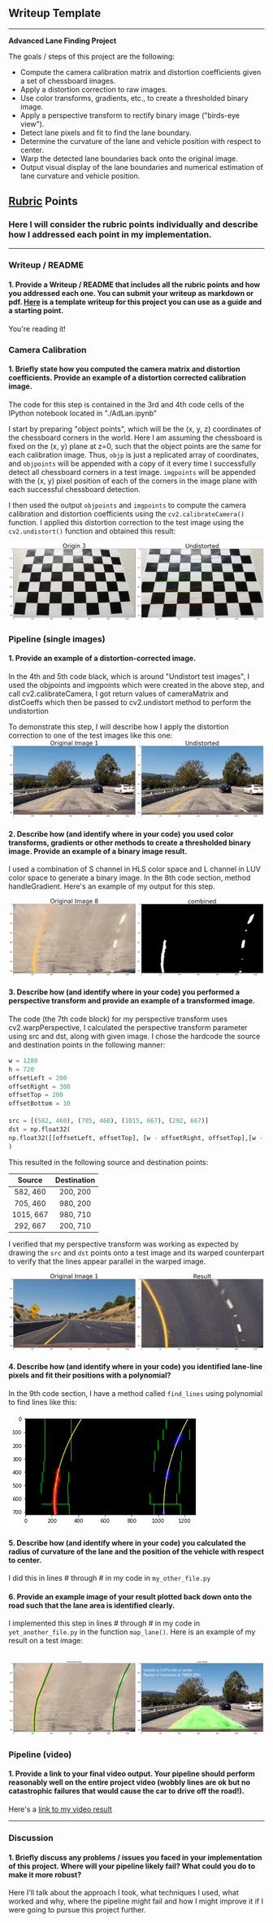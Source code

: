 ## Writeup Template

---

**Advanced Lane Finding Project**

The goals / steps of this project are the following:

* Compute the camera calibration matrix and distortion coefficients given a set of chessboard images.
* Apply a distortion correction to raw images.
* Use color transforms, gradients, etc., to create a thresholded binary image.
* Apply a perspective transform to rectify binary image ("birds-eye view").
* Detect lane pixels and fit to find the lane boundary.
* Determine the curvature of the lane and vehicle position with respect to center.
* Warp the detected lane boundaries back onto the original image.
* Output visual display of the lane boundaries and numerical estimation of lane curvature and vehicle position.

[//]: # (Image References)

[Undistorted]: ./output_images/undistort1.png "Undistorted"
[UndistortedChessBoard]: ./output_images/undistortedChessBoard.png "Chess Board Undistorted"
[gradient]: ./output_images/gradient.png "Gradiented Image"
[wrapped]: ./output_images/perspective.png "Wrapped Transform"
[findLines]: ./output_images/findLines.png "Find Lines"
[paveLane]: ./output_images/paveLane.png "Pave Lane"
[image4]: ./examples/warped_straight_lines.jpg "Warp Example"
[image5]: ./examples/color_fit_lines.jpg "Fit Visual"
[image6]: ./examples/example_output.jpg "Output"
[video1]: ./project_video.mp4 "Video"

## [Rubric](https://review.udacity.com/#!/rubrics/571/view) Points

### Here I will consider the rubric points individually and describe how I addressed each point in my implementation.  

---

### Writeup / README

#### 1. Provide a Writeup / README that includes all the rubric points and how you addressed each one.  You can submit your writeup as markdown or pdf.  [Here](https://github.com/udacity/CarND-Advanced-Lane-Lines/blob/master/writeup_template.md) is a template writeup for this project you can use as a guide and a starting point.  

You're reading it!

### Camera Calibration

#### 1. Briefly state how you computed the camera matrix and distortion coefficients. Provide an example of a distortion corrected calibration image.

The code for this step is contained in the 3rd and 4th code cells of the IPython notebook located in "./AdLan.ipynb" 

I start by preparing "object points", which will be the (x, y, z) coordinates of the chessboard corners in the world. Here I am assuming the chessboard is fixed on the (x, y) plane at z=0, such that the object points are the same for each calibration image.  Thus, `objp` is just a replicated array of coordinates, and `objpoints` will be appended with a copy of it every time I successfully detect all chessboard corners in a test image.  `imgpoints` will be appended with the (x, y) pixel position of each of the corners in the image plane with each successful chessboard detection.  

I then used the output `objpoints` and `imgpoints` to compute the camera calibration and distortion coefficients using the `cv2.calibrateCamera()` function.  I applied this distortion correction to the test image using the `cv2.undistort()` function and obtained this result: 

![Undistorted Chess Board][UndistortedChessBoard]

### Pipeline (single images)

#### 1. Provide an example of a distortion-corrected image.

In the 4th and 5th code black, which is around "Undistort test images", I used the objpoints and imgpoints which were created in the above step, and call cv2.calibrateCamera, I got return values of cameraMatrix and distCoeffs which then be passed to cv2.undistort method to perform the undistortion

To demonstrate this step, I will describe how I apply the distortion correction to one of the test images like this one:
![Undistorted Image][Undistorted]

#### 2.  Describe how (and identify where in your code) you used color transforms, gradients or other methods to create a thresholded binary image.  Provide an example of a binary image result.

I used a combination of S channel in HLS color space and L channel in LUV color space to generate a binary image. In the 8th code section, method handleGradient. Here's an example of my output for this step. 

![Gradient Image][gradient]

#### 3. Describe how (and identify where in your code) you performed a perspective transform and provide an example of a transformed image.

The code (the 7th code block) for my perspective transform uses cv2.warpPerspective, I calculated the perspective transform parameter using src and dst, along with given image.  I chose the hardcode the source and destination points in the following manner:

```python
w = 1280
h = 720
offsetLeft = 200
offsetRight = 300
offsetTop = 200
offsetBottom = 10

src = [(582, 460), (705, 460), (1015, 667), (292, 667)]
dst = np.float32(
np.float32([[offsetLeft, offsetTop], [w - offsetRight, offsetTop],[w - offsetRight, h - offsetBottom], [offsetLeft, h - offsetBottom]])
)
```

This resulted in the following source and destination points:

| Source        | Destination   | 
|:-------------:|:-------------:| 
| 582, 460      | 200, 200      | 
| 705, 460      | 980, 200      |
| 1015, 667     | 980, 710      |
| 292, 667      | 200, 710      |

I verified that my perspective transform was working as expected by drawing the `src` and `dst` points onto a test image and its warped counterpart to verify that the lines appear parallel in the warped image.

![Wrapped][wrapped]

#### 4. Describe how (and identify where in your code) you identified lane-line pixels and fit their positions with a polynomial?

In the 9th code section, I have a method called `find_lines` using polynomial to find lines like this:

![FindLines][findLines]

#### 5. Describe how (and identify where in your code) you calculated the radius of curvature of the lane and the position of the vehicle with respect to center.

I did this in lines # through # in my code in `my_other_file.py`

#### 6. Provide an example image of your result plotted back down onto the road such that the lane area is identified clearly.

I implemented this step in lines # through # in my code in `yet_another_file.py` in the function `map_lane()`.  Here is an example of my result on a test image:


![Pave Lane][paveLane]
---

### Pipeline (video)

#### 1. Provide a link to your final video output.  Your pipeline should perform reasonably well on the entire project video (wobbly lines are ok but no catastrophic failures that would cause the car to drive off the road!).

Here's a [link to my video result](./project_video.mp4)

---

### Discussion

#### 1. Briefly discuss any problems / issues you faced in your implementation of this project.  Where will your pipeline likely fail?  What could you do to make it more robust?

Here I'll talk about the approach I took, what techniques I used, what worked and why, where the pipeline might fail and how I might improve it if I were going to pursue this project further.  
